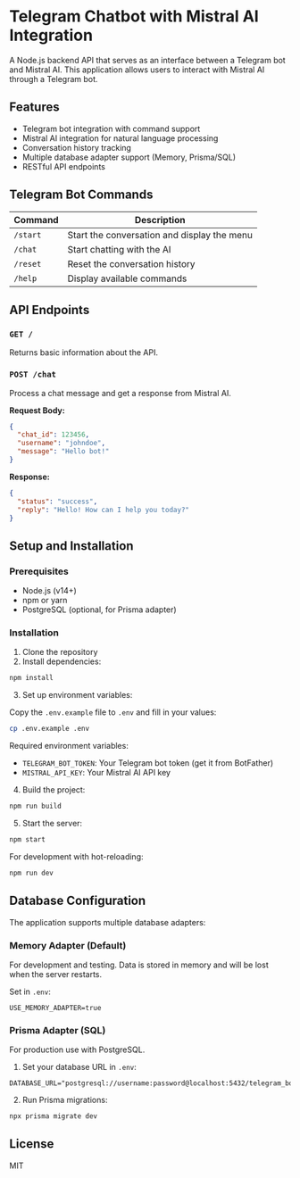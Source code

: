# Telegram Chatbot with Mistral AI Integration

A Node.js backend API that serves as an interface between a Telegram bot and Mistral AI. This application allows users to interact with Mistral AI through a Telegram bot.

## Features

- Telegram bot integration with command support
- Mistral AI integration for natural language processing
- Conversation history tracking
- Multiple database adapter support (Memory, Prisma/SQL)
- RESTful API endpoints

## Telegram Bot Commands

| Command | Description |
| ------- | ----------- |
| `/start` | Start the conversation and display the menu |
| `/chat` | Start chatting with the AI |
| `/reset` | Reset the conversation history |
| `/help` | Display available commands |

## API Endpoints

### `GET /`

Returns basic information about the API.

### `POST /chat`

Process a chat message and get a response from Mistral AI.

**Request Body:**

```json
{
  "chat_id": 123456,
  "username": "johndoe",
  "message": "Hello bot!"
}
```

**Response:**

```json
{
  "status": "success",
  "reply": "Hello! How can I help you today?"
}
```

## Setup and Installation

### Prerequisites

- Node.js (v14+)
- npm or yarn
- PostgreSQL (optional, for Prisma adapter)

### Installation

1. Clone the repository
2. Install dependencies:

```bash
npm install
```

3. Set up environment variables:

Copy the `.env.example` file to `.env` and fill in your values:

```bash
cp .env.example .env
```

Required environment variables:
- `TELEGRAM_BOT_TOKEN`: Your Telegram bot token (get it from BotFather)
- `MISTRAL_API_KEY`: Your Mistral AI API key

4. Build the project:

```bash
npm run build
```

5. Start the server:

```bash
npm start
```

For development with hot-reloading:

```bash
npm run dev
```

## Database Configuration

The application supports multiple database adapters:

### Memory Adapter (Default)

For development and testing. Data is stored in memory and will be lost when the server restarts.

Set in `.env`:
```
USE_MEMORY_ADAPTER=true
```

### Prisma Adapter (SQL)

For production use with PostgreSQL.

1. Set your database URL in `.env`:
```
DATABASE_URL="postgresql://username:password@localhost:5432/telegram_bot_db"
```

2. Run Prisma migrations:
```bash
npx prisma migrate dev
```

## License

MIT

